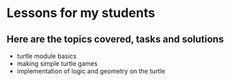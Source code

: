 # Lessons for my students

## Here are the topics covered, tasks and solutions

- turtle module basics
- making simple turtle games
- implementation of logic and geometry on the turtle